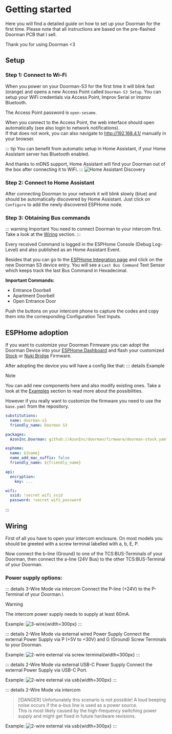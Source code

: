 # Getting started

Here you will find a detailed guide on how to set up your Doorman for the first time. Please note that all instructions are based on the pre-flashed Doorman PCB that I sell.

Thank you for using Doorman <3

## Setup

### Step 1: Connect to Wi-Fi
When you power on your Doorman-S3 for the first time it will blink fast (orange) and opens a new Access Point called `Doorman-S3 Setup`.
You can setup your WiFi credentials via Access Point, Improv Serial or Improv Bluetooth.

The Access Point password is `open-sesame`.

When you connect to the Access Point, the web interface should open automatically (see also login to network notifications).\
If that does not work, you can also navigate to http://192.168.4.1/ manually in your browser.

::: tip
You can benefit from automatic setup in Home Assistant, if your Home Assistant server has Bluetooth enabled.

And thanks to mDNS support, Home Assistant will find your Doorman out of the box after connecting it to WiFi.
:::
![Home Assistant Discovery](./images/discovery.png)

### Step 2: Connect to Home Assistant
After connecting Doorman to your network it will blink slowly (blue) and should be automatically discovered by Home Assistant.
Just click on `Configure` to add the newly discovered ESPHome node.

### Step 3: Obtaining Bus commands
::: warning Important
You need to connect Doorman to your intercom first. Take a look at the [Wiring](#wiring) section.
:::

Every received Command is logged in the ESPHome Console (Debug Log-Level) and also published as an Home Assistant Event.

Besides that you can go to the [ESPHome Integration page](https://my.home-assistant.io/redirect/integration/?domain=esphome) and click on the new Doorman S3 device entry.
You will see a `Last Bus Command` Text Sensor which keeps track the last Bus Command in Hexadecimal.

**Important Commands:**
- Entrance Doorbell
- Apartment Doorbell
- Open Entrance Door

Push the buttons on your intercom phone to capture the codes and copy them into the corresponding Configuration Text Inputs.

## ESPHome adoption

If you want to customize your Doorman Firmware you can adopt the Doorman Device into your [ESPHome Dashboard](https://my.home-assistant.io/redirect/supervisor_ingress/?addon=5c53de3b_esphome) and flash your customized [Stock](firmware/stock-firmware.md) or [Nuki Bridge](firmware/nuki-bridge-firmware.md) Firmware.

After adopting the device you will have a config like that:
::: details Example
> [!NOTE]
> You can add new components here and also modify existing ones. Take a look at the [Examples](firmware/stock-firmware#examples) section to read more about the possibilities.
>
>However if you really want to customize the firmware you need to use the `base.yaml` from the repository.

```yaml
substitutions:
  name: doorman-s3
  friendly_name: Doorman S3

packages:
  AzonInc.Doorman: github://AzonInc/doorman/firmware/doorman-stock.yaml@master

esphome:
  name: ${name}
  name_add_mac_suffix: false
  friendly_name: ${friendly_name}

api:
  encryption:
    key: ...

wifi:
  ssid: !secret wifi_ssid
  password: !secret wifi_password
```
:::


## Wiring
First of all you have to open your intercom enclosure.
On most models you should be greeted with a screw terminal labelled with a, b, E, P.

Now connect the b-line (Ground) to one of the TCS:BUS-Terminals of your Doorman, then connect the a-line (24V Bus) to the other TCS:BUS-Terminal of your Doorman.

### Power supply options:
::: details 3-Wire Mode via intercom <Badge type="tip" text="Recommended" />
Connect the P-line (+24V) to the P-Terminal of your Doorman.\
> [!WARNING]
> The intercom power supply needs to supply at least 60mA.

Example:
![3-wire](./images/3wire.png){width=300px}
:::

::: details 2-Wire Mode via external wired Power Supply
Connect the external Power Supply via P (+5V to +30V) and G (Ground) Screw Terminals to your Doorman.

Example:
![2-wire external via screw terminal](./images/2wire_power_screwterminal.png){width=300px}
:::

::: details 2-Wire Mode via external USB-C Power Supply
Connect the external Power Supply via USB-C Port.

Example:
![2-wire external via usb](./images/2wire_power_usb_c.png){width=300px}
:::

::: details 2-Wire Mode via intercom <Badge type="danger" text="Impossible" />
> [!DANGER] Unfortunately this scenario is not possible!
> A loud beeping noise occurs if the a-bus line is used as a power source.\
> This is most likely caused by the high-frequency switching power supply and might get fixed in future hardware revisions.

Example:
![2-wire external via usb](./images/2wire_power_a_terminal.png){width=300px}
:::
